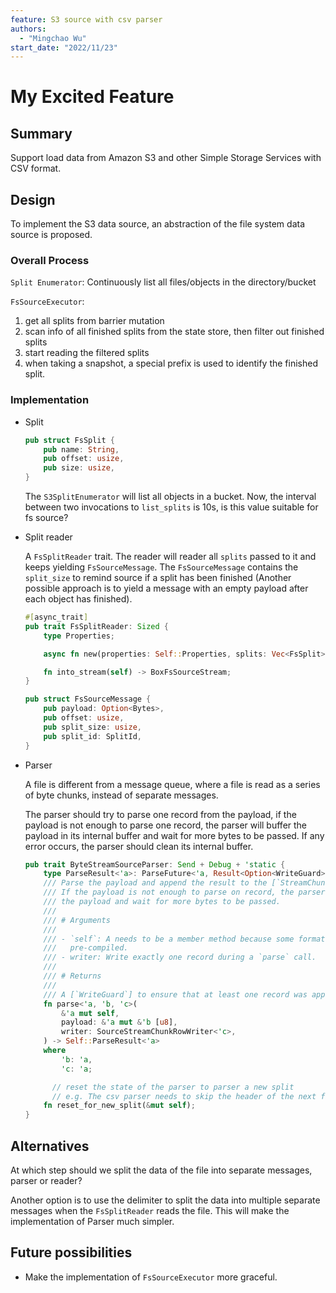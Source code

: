 ```yaml
---
feature: S3 source with csv parser
authors:
  - "Mingchao Wu"
start_date: "2022/11/23"
---
```


# My Excited Feature

## Summary

Support load data from Amazon S3 and other Simple Storage Services with CSV format.


## Design

To implement the S3 data source, an abstraction of the file system data source is proposed.

### Overall Process

`Split Enumerator`: Continuously list all files/objects in the directory/bucket

`FsSourceExecutor`:

1. get all splits from barrier mutation
2. scan info of all finished splits from the state store, then filter out finished splits
3. start reading the filtered splits
4. when taking a snapshot, a special prefix is used to identify the finished split.

### Implementation

- Split

  ```rust
  pub struct FsSplit {
      pub name: String,
      pub offset: usize,
      pub size: usize,
  }
  ```
  The `S3SplitEnumerator` will list all objects in a bucket. Now, the interval between two invocations to `list_splits` is 10s, is this value suitable for fs source?

- Split reader

  A `FsSplitReader` trait. The reader will reader all  `splits` passed to it and keeps yielding `FsSourceMessage`. The `FsSourceMessage` contains the `split_size`  to remind source if a split has been finished (Another possible approach is to yield a message with an empty payload after each object has finished).

  ```rust
  #[async_trait]
  pub trait FsSplitReader: Sized {
      type Properties;
  
      async fn new(properties: Self::Properties, splits: Vec<FsSplit>) -> Result<Self>;
  
      fn into_stream(self) -> BoxFsSourceStream;
  }
  
  pub struct FsSourceMessage {
      pub payload: Option<Bytes>,
      pub offset: usize,
      pub split_size: usize,
      pub split_id: SplitId,
  }
  ```

- Parser

  A file is different from a message queue, where a file is read as a series of byte chunks, instead of separate messages.

  The parser should try to parse one record from the payload, if the payload is not enough to parse one record, the parser will buffer the payload in its internal buffer and wait for more bytes to be passed. If any error occurs, the parser should clean its internal buffer.

  ```rust
  pub trait ByteStreamSourceParser: Send + Debug + 'static {
      type ParseResult<'a>: ParseFuture<'a, Result<Option<WriteGuard>>>;
      /// Parse the payload and append the result to the [`StreamChunk`] directly.
      /// If the payload is not enough to parse on record, the parser will buffer
      /// the payload and wait for more bytes to be passed.
      ///
      /// # Arguments
      ///
      /// - `self`: A needs to be a member method because some format like Protobuf needs to be
      ///   pre-compiled.
      /// - writer: Write exactly one record during a `parse` call.
      ///
      /// # Returns
      ///
      /// A [`WriteGuard`] to ensure that at least one record was appended or error occurred
      fn parse<'a, 'b, 'c>(
          &'a mut self,
          payload: &'a mut &'b [u8],
          writer: SourceStreamChunkRowWriter<'c>,
      ) -> Self::ParseResult<'a>
      where
          'b: 'a,
          'c: 'a;
  
  		// reset the state of the parser to parser a new split
  		// e.g. The csv parser needs to skip the header of the next file.
      fn reset_for_new_split(&mut self);
  }
  ```

## Alternatives

At which step should we split the data of the file into separate messages, parser or reader?

Another option is to use the delimiter to split the data into multiple separate messages when the `FsSplitReader` reads the file. This will make the implementation of Parser much simpler.

## Future possibilities

* Make the implementation of `FsSourceExecutor` more graceful.
